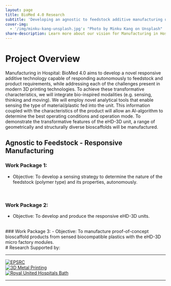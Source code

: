```yaml
---
layout: page
title: BioMed 4.0 Research
subtitle: 'Developing an agnostic to feedstock additive manufacturing unit'
cover-img:
  - '/img/minku-kang-unsplash.jpg': "Photo by Minku Kang on Unsplash"
share-description: Learn more about our vision for Manufacturing in Hospital!
---
```


# Project Overview

Manufacturing in Hospital: BioMed 4.0 aims to develop a novel responsive additive technology capable of responding autonomously to feedstock and product requirements, while addressing each of the challenges present in modern 3D printing technologies. To achieve these transformative characteristics, we will integrate bio-inspired modalities (e.g. sensing, thinking and moving). We will employ novel analytical tools that enable sensing the type of material/plastic fed into the unit. This information coupled with the characteristics of the product will allow an AI-algorithm to determine the best operating conditions and operation mode. To demonstrate the transformative features of the eHD-3D unit, a range of geometrically and structurally diverse bioscaffolds will be manufactured.


## **Agnostic to Feedstock - Responsive Manufacturing**

### Work Package 1:
- Objective: To develop a sensing strategy to determine the nature of the feedstock (polymer type) and its properties, autonomously. 

<!-- 
<div class="container">
<div class="row">&nbsp;</div>
	

<div class="row">
	<div class="col-md-6"><a class="thumb" href="#">
		<img src="/img/MIP.jpg" class="img-responsive" alt="MIP Schematic" /></a>
	</div>
	<div class="col-md-6">
		<p> 
		- Epitope imprinted polymers (artificial antibody)
	 </p>
	</div>
</div>

<br>

</div>
 -->

<br>

### Work Package 2:
-	Objective: To develop and produce the responsive eHD-3D units.

<br>
### Work Package 3:
-	Objective: To manufacture proof-of-concept bioscaffold products from sensed biocompatible plastics with the eHD-3D micro factory modules.

<br>
# Research Supported by:

<hr>


<div class="row">
  <div class="col-md-4">
    <a href="https://gow.epsrc.ukri.org/NGBOViewPerson.aspx?PersonId=-748617"> <img src="../img/epsrc.jpg" class="img-responsive" alt="EPSRC" /></a> 
  </div>
  <div class="col-md-4">
    <a href="https://3dmetalprinting.co.uk"> <img src="../img/3dmp.jpg" class="img-responsive" alt="3D Metal Printing" /></a> 
  </div>
  <div class="col-md-4">
   <a href="https://www.ruh.nhs.uk"> <img src="../img/ruh.jpg" class="img-responsive" alt="Royal United Hospitals Bath" /></a>   
  </div>
</div>

<hr>

